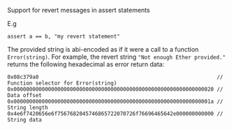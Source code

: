 Support for revert messages in assert statements

E.g

```
assert a == b, "my revert statement"
```

The provided string is abi-encoded as if it were a call
to a function `Error(string)`. For example, the revert string `"Not enough Ether provided."` returns the following hexadecimal as error return data:

```
0x08c379a0                                                         // Function selector for Error(string)
0x0000000000000000000000000000000000000000000000000000000000000020 // Data offset
0x000000000000000000000000000000000000000000000000000000000000001a // String length
0x4e6f7420656e6f7567682045746865722070726f76696465642e000000000000 // String data
```